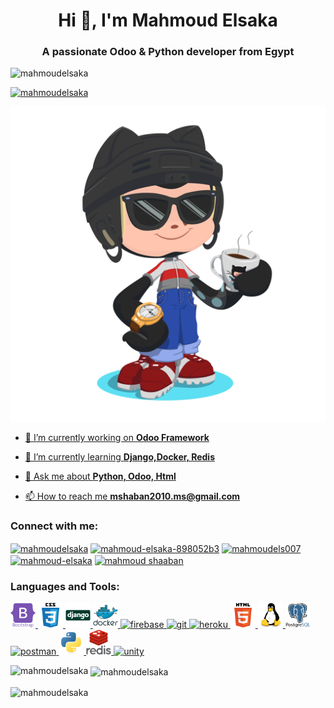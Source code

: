 <h1 align="center">Hi 👋, I'm Mahmoud Elsaka</h1>
<h3 align="center">A passionate Odoo & Python developer from Egypt</h3>

<p align="left"> <img src="https://komarev.com/ghpvc/?username=mahmoudelsaka&label=Profile%20views&color=0e75b6&style=flat" alt="mahmoudelsaka" /> </p>

<p align="left"> <a href="https://github.com/ryo-ma/github-profile-trophy"><img src="https://github-profile-trophy.vercel.app/?username=mahmoudelsaka" alt="mahmoudelsaka" /></a> </p>

<p align="center"> <a href="https://raw.githubusercontent.com/AhmedFathyDev/AhmedFathyDev/main/GitHub.png"><img src="https://raw.githubusercontent.com/AhmedFathyDev/AhmedFathyDev/main/GitHub.png" alt="elsaka"/></p>

- 🔭 I’m currently working on **Odoo Framework**

- 🌱 I’m currently learning **Django,Docker, Redis**

- 💬 Ask me about **Python, Odoo, Html**

- 📫 How to reach me **mshaban2010.ms@gmail.com**

<!--- ⚡ Fun fact **I think i'm**-->

<h3 align="left">Connect with me:</h3>
<p align="left">
<a href="https://dev.to/mahmoudelsaka" target="blank"><img align="center" src="https://raw.githubusercontent.com/rahuldkjain/github-profile-readme-generator/master/src/images/icons/Social/devto.svg" alt="mahmoudelsaka" height="30" width="40" /></a>
<a href="https://linkedin.com/in/mahmoud-elsaka-898052b3" target="blank"><img align="center" src="https://raw.githubusercontent.com/rahuldkjain/github-profile-readme-generator/master/src/images/icons/Social/linked-in-alt.svg" alt="mahmoud-elsaka-898052b3" height="30" width="40" /></a>
<a href="https://fb.com/mahmoudels007" target="blank"><img align="center" src="https://raw.githubusercontent.com/rahuldkjain/github-profile-readme-generator/master/src/images/icons/Social/facebook.svg" alt="mahmoudels007" height="30" width="40" /></a>
<a href="https://medium.com/mahmoud-elsaka" target="blank"><img align="center" src="https://raw.githubusercontent.com/rahuldkjain/github-profile-readme-generator/master/src/images/icons/Social/medium.svg" alt="mahmoud-elsaka" height="30" width="40" /></a>
<a href="https://www.youtube.com/c/mahmoud shaaban" target="blank"><img align="center" src="https://raw.githubusercontent.com/rahuldkjain/github-profile-readme-generator/master/src/images/icons/Social/youtube.svg" alt="mahmoud shaaban" height="30" width="40" /></a>
</p>

<h3 align="left">Languages and Tools:</h3>
<p align="left"> <a href="https://getbootstrap.com" target="_blank" rel="noreferrer"> <img src="https://raw.githubusercontent.com/devicons/devicon/master/icons/bootstrap/bootstrap-plain-wordmark.svg" alt="bootstrap" width="40" height="40"/> </a> <a href="https://www.w3schools.com/css/" target="_blank" rel="noreferrer"> <img src="https://raw.githubusercontent.com/devicons/devicon/master/icons/css3/css3-original-wordmark.svg" alt="css3" width="40" height="40"/> </a> <a href="https://www.djangoproject.com/" target="_blank" rel="noreferrer"> <img src="https://raw.githubusercontent.com/devicons/devicon/master/icons/django/django-original.svg" alt="django" width="40" height="40"/> </a> <a href="https://www.docker.com/" target="_blank" rel="noreferrer"> <img src="https://raw.githubusercontent.com/devicons/devicon/master/icons/docker/docker-original-wordmark.svg" alt="docker" width="40" height="40"/> </a> <a href="https://firebase.google.com/" target="_blank" rel="noreferrer"> <img src="https://www.vectorlogo.zone/logos/firebase/firebase-icon.svg" alt="firebase" width="40" height="40"/> </a> <a href="https://git-scm.com/" target="_blank" rel="noreferrer"> <img src="https://www.vectorlogo.zone/logos/git-scm/git-scm-icon.svg" alt="git" width="40" height="40"/> </a> <a href="https://heroku.com" target="_blank" rel="noreferrer"> <img src="https://www.vectorlogo.zone/logos/heroku/heroku-icon.svg" alt="heroku" width="40" height="40"/> </a> <a href="https://www.w3.org/html/" target="_blank" rel="noreferrer"> <img src="https://raw.githubusercontent.com/devicons/devicon/master/icons/html5/html5-original-wordmark.svg" alt="html5" width="40" height="40"/> </a> <a href="https://www.linux.org/" target="_blank" rel="noreferrer"> <img src="https://raw.githubusercontent.com/devicons/devicon/master/icons/linux/linux-original.svg" alt="linux" width="40" height="40"/> </a> <a href="https://www.postgresql.org" target="_blank" rel="noreferrer"> <img src="https://raw.githubusercontent.com/devicons/devicon/master/icons/postgresql/postgresql-original-wordmark.svg" alt="postgresql" width="40" height="40"/> </a> <a href="https://postman.com" target="_blank" rel="noreferrer"> <img src="https://www.vectorlogo.zone/logos/getpostman/getpostman-icon.svg" alt="postman" width="40" height="40"/> </a> <a href="https://www.python.org" target="_blank" rel="noreferrer"> <img src="https://raw.githubusercontent.com/devicons/devicon/master/icons/python/python-original.svg" alt="python" width="40" height="40"/> </a> <a href="https://redis.io" target="_blank" rel="noreferrer"> <img src="https://raw.githubusercontent.com/devicons/devicon/master/icons/redis/redis-original-wordmark.svg" alt="redis" width="40" height="40"/> </a> <a href="https://unity.com/" target="_blank" rel="noreferrer"> <img src="https://www.vectorlogo.zone/logos/unity3d/unity3d-icon.svg" alt="unity" width="40" height="40"/> </a> </p>

<p><img align="left" src="https://github-readme-stats.vercel.app/api/top-langs?username=mahmoudelsaka&show_icons=true&locale=en&layout=compact" alt="mahmoudelsaka" /></p>

<p>&nbsp;<img align="center" src="https://github-readme-stats.vercel.app/api?username=mahmoudelsaka&show_icons=true&locale=en" alt="mahmoudelsaka" /></p>

<p><img align="center" src="https://github-readme-streak-stats.herokuapp.com/?user=mahmoudelsaka&" alt="mahmoudelsaka" /></p>

